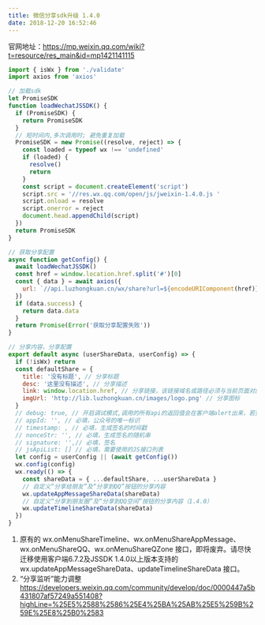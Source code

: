 ```yaml
---
title: 微信分享sdk升级 1.4.0
date: 2018-12-20 16:52:46
---
```

官网地址：https://mp.weixin.qq.com/wiki?t=resource/res_main&id=mp1421141115

```js
import { isWx } from './validate'
import axios from 'axios'

// 加载sdk
let PromiseSDK
function loadWechatJSSDK() {
  if (PromiseSDK) {
    return PromiseSDK
  }
  // 短时间内,多次调用时; 避免重复加载
  PromiseSDK = new Promise((resolve, reject) => {
    const loaded = typeof wx !== 'undefined'
    if (loaded) {
      resolve()
      return
    }
    const script = document.createElement('script')
    script.src = '//res.wx.qq.com/open/js/jweixin-1.4.0.js '
    script.onload = resolve
    script.onerror = reject
    document.head.appendChild(script)
  })
  return PromiseSDK
}

// 获取分享配置
async function getConfig() {
  await loadWechatJSSDK()
  const href = window.location.href.split('#')[0]
  const { data } = await axios({
    url: `//api.luzhongkuan.cn/wx/share?url=${encodeURIComponent(href)}`
  })
  if (data.success) {
    return data.data
  }
  return Promise(Error('获取分享配置失败'))
}

// 分享内容，分享配置
export default async (userShareData, userConfig) => {
  if (!isWx) return
  const defaultShare = {
    title: '没有标题', // 分享标题
    desc: '这里没有描述', // 分享描述
    link: window.location.href, // 分享链接，该链接域名或路径必须与当前页面对应的公众号JS安全域名一致
    imgUrl: 'http://lib.luzhongkuan.cn/images/logo.png' // 分享图标
  }
  // debug: true, // 开启调试模式,调用的所有api的返回值会在客户端alert出来，若要查看传入的参数，可以在pc端打开，参数信息会通过log打出，仅在pc端时才会打印。
  // appId: '', // 必填，公众号的唯一标识
  // timestamp: , // 必填，生成签名的时间戳
  // nonceStr: '', // 必填，生成签名的随机串
  // signature: '',// 必填，签名
  // jsApiList: [] // 必填，需要使用的JS接口列表
  let config = userConfig || (await getConfig())
  wx.config(config)
  wx.ready(() => {
    const shareData = { ...defaultShare, ...userShareData }
    // 自定义“分享给朋友”及“分享到QQ”按钮的分享内容
    wx.updateAppMessageShareData(shareData)
    // 自定义“分享到朋友圈”及“分享到QQ空间”按钮的分享内容（1.4.0）
    wx.updateTimelineShareData(shareData)
  })
}

```


1. 原有的 wx.onMenuShareTimeline、wx.onMenuShareAppMessage、wx.onMenuShareQQ、wx.onMenuShareQZone 接口，即将废弃。请尽快迁移使用客户端6.7.2及JSSDK 1.4.0以上版本支持的 wx.updateAppMessageShareData、updateTimelineShareData 接口。
1. “分享监听”能力调整 https://developers.weixin.qq.com/community/develop/doc/0000447a5b431807af57249a551408?highLine=%25E5%2588%2586%25E4%25BA%25AB%25E5%259B%259E%25E8%25B0%2583
  